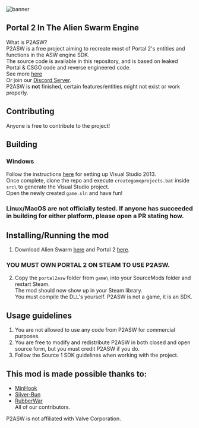 ![banner](https://github.com/EpicSentry/P2ASW/assets/82910317/f24017c3-7296-4f54-bfb8-e11281778166)
## Portal 2 In The Alien Swarm Engine
What is P2ASW?<br>
P2ASW is a free project aiming to recreate most of Portal 2's entities and functions in the ASW engine SDK.<br>
The source code is available in this repository, and is based on leaked Portal & CSGO code and reverse engineered code.<br>
See more [here](https://epicteleporter.xyz/p2asw/)<br>
Or join our [Discord Server](https://discord.gg/QpwSdUQRax).<br>
P2ASW is **not** finished, certain features/entities might not exist or work properly. 

## Contributing
Anyone is free to contribute to the project!

## Building
### Windows
Follow the instructions [here](https://developer.valvesoftware.com/wiki/Source_SDK_2013) for setting up Visual Studio 2013.<br>
Once complete, clone the repo and execute `creategameprojects.bat` inside `src\` to generate the Visual Studio project.<br>
Open the newly created `game.sln` and have fun!
### Linux/MacOS are not officially tested. If anyone has succeeded in building for either platform, please open a PR stating how.

## Installing/Running the mod
1. Download Alien Swarm [here](http://store.steampowered.com/app/630/) and Portal 2 [here](https://store.steampowered.com/app/620/Portal_2).<br>
### YOU MUST OWN PORTAL 2 ON STEAM TO USE P2ASW.
2. Copy the `portal2asw` folder from `game\` into your SourceMods folder and restart Steam.<br>
The mod should now show up in your Steam library.<br>
You must compile the DLL's yourself. P2ASW is not a game, it is an SDK.

## Usage guidelines
1. You are not allowed to use any code from P2ASW for commercial purposes.
2. You are free to modify and redistribute P2ASW in both closed and open source form, but you must credit P2ASW if you do.
3. Follow the Source 1 SDK guidelines when working with the project.

## This mod is made possible thanks to:
- [MinHook](https://github.com/TsudaKageyu/minhook)<br>
- [Silver-Bun](https://github.com/IcePixelx/silver-bun)<br>
- [RubberWar](https://github.com/RubberWar/Portal-2)<br>
All of our contributors.<br>

P2ASW is not affiliated with Valve Corporation.<br>
